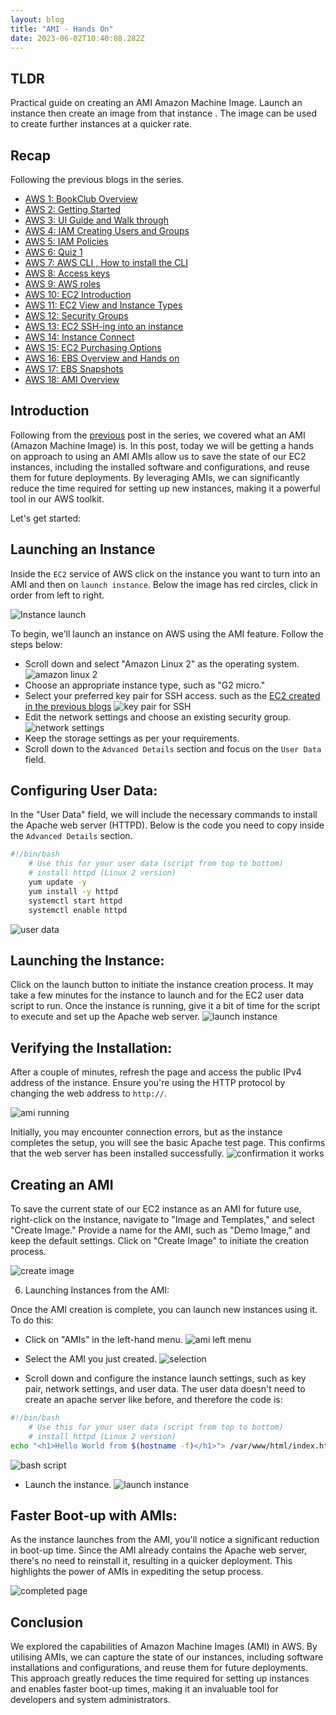 ```yaml
---
layout: blog
title: "AMI - Hands On"
date: 2023-06-02T10:40:08.282Z 
---
```


## TLDR
Practical guide on creating an AMI Amazon Machine Image. 
Launch an instance then create an image from that instance . The image can be used to create further instances at a quicker rate. 

## Recap

Following the previous blogs in the series.

- [AWS 1: BookClub Overview](https://magicishaqblog.netlify.app/aws/)
- [AWS 2: Getting Started](https://magicishaqblog.netlify.app/2023-01-23-aws-2-getting-started/)
- [AWS 3: UI Guide and Walk through](https://magicishaqblog.netlify.app/2023-01-27-aws-3-UI-guide-and-walkthrough)
- [AWS 4: IAM Creating Users and Groups](https://magicishaqblog.netlify.app/2023-01-28-aws-4-IAM)
- [AWS 5: IAM Policies](https://magicishaqblog.netlify.app/2023-02-03-aws-5-IAM-polices)
- [AWS 6: Quiz 1 ](https://magicishaqblog.netlify.app/aws-quiz-one)
- [AWS 7: AWS CLI , How to install the CLI](https://magicishaqblog.netlify.app/2023-10-03-aws-7-cli)
- [AWS 8: Access keys](https://magicishaqblog.netlify.app/2023-10-03-aws-8-access-keys)
- [AWS 9: AWS roles](https://magicishaqblog.netlify.app/2023-02-17-aws-9-roles)
- [AWS 10: EC2 Introduction](https://magicishaqblog.netlify.app/2023-02-24-aws-10-EC2/)
- [AWS 11: EC2 View and Instance Types](https://magicishaqblog.netlify.app/2023-03-03-aws-11-EC2-View-and-instance-types)
- [AWS 12: Security Groups](https://magicishaqblog.netlify.app/2023-03-10-aws-12-security-groups)
- [AWS 13: EC2 SSH-ing into an instance](https://magicishaqblog.netlify.app/2023-03-17-aws-13-ssh)
- [AWS 14: Instance Connect](https://magicishaqblog.netlify.app/2023-03-24-aws-14-instance-connect)
- [AWS 15: EC2 Purchasing Options](https://magicishaqblog.netlify.app/2023-03-31-aws-15-EC2-purchasing-options)
- [AWS 16: EBS Overview and Hands on](https://magicishaqblog.netlify.app/2023-04-14-aws-16-EBS-Overview-and-Hands-On)
- [AWS 17: EBS Snapshots](https://magicishaqblog.netlify.app/2023-04-21-aws-17-ebs-snapshots)
- [AWS 18: AMI Overview](https://magicishaqblog.netlify.app/2023-04-28-aws-18-ami)



## Introduction
Following from the [previous](https://magicishaqblog.netlify.app/2023-04-28-aws-18-ami) post in the series, we covered what an AMI (Amazon Machine Image) is. In this post, today we will be getting a hands on approach to using an AMI
AMIs allow us to save the state of our EC2 instances, including the installed software and configurations, and reuse them for future deployments. By leveraging AMIs, we can significantly reduce the time required for setting up new instances, making it a powerful tool in our AWS toolkit.

Let's get started:

## Launching an Instance
Inside the `EC2` service of AWS click on the instance you want to turn into an AMI and then on `launch instance`. Below the image has red circles, click in order from left to right. 

![Instance launch](/blog/src/images/amih-1.png)

To begin, we'll launch an instance on AWS using the AMI feature. Follow the steps below:

- Scroll down and select "Amazon Linux 2" as the operating system. 
![amazon linux 2](/blog/src/images/amih-2.png)
- Choose an appropriate instance type, such as "G2 micro."
- Select your preferred key pair for SSH access. such as the [EC2 created in the previous blogs](https://magicishaqblog.netlify.app/2023-03-03-aws-11-EC2-View-and-instance-types)
![key pair for SSH](/blog/src/images/amih-3.png)
- Edit the network settings and choose an existing security group.
![network settings](/blog/src/images/amih-4.png)
- Keep the storage settings as per your requirements.
- Scroll down to the `Advanced Details` section and focus on the `User Data` field.


## Configuring User Data:

In the "User Data" field, we will include the necessary commands to install the Apache web server (HTTPD). Below is the code you need to copy inside the `Advanced Details` section. 

```bash
#!/bin/bash
    # Use this for your user data (script from top to bottom)
    # install httpd (Linux 2 version)
    yum update -y
    yum install -y httpd
    systemctl start httpd
    systemctl enable httpd
```
![user data](/blog/src/images/amih-5.png)

## Launching the Instance:

Click on the launch button to initiate the instance creation process. It may take a few minutes for the instance to launch and for the EC2 user data script to run. Once the instance is running, give it a bit of time for the script to execute and set up the Apache web server.
![launch instance](/blog/src/images/amih-6.png)

## Verifying the Installation:

After a couple of minutes, refresh the page and access the public IPv4 address of the instance. Ensure you're using the HTTP protocol by changing the web address to `http://`. 

![ami running](/blog/src/images/amih-7.png)

Initially, you may encounter connection errors, but as the instance completes the setup, you will see the basic Apache test page. This confirms that the web server has been installed successfully.
![confirmation it works](/blog/src/images/amih-8.png)


## Creating an AMI

To save the current state of our EC2 instance as an AMI for future use, right-click on the instance, navigate to "Image and Templates," and select "Create Image." Provide a name for the AMI, such as "Demo Image," and keep the default settings. Click on "Create Image" to initiate the creation process.

![create image](/blog/src/images/amih-9.png)

6. Launching Instances from the AMI:

Once the AMI creation is complete, you can launch new instances using it. To do this:

- Click on "AMIs" in the left-hand menu.
![ami left menu](/blog/src/images/amih-11.png)
- Select the AMI you just created.
![selection](/blog/src/images/amih-16.png)

- Scroll down and configure the instance launch settings, such as key pair, network settings, and user data.
The user data doesn't need to create an apache server like before, and therefore the code is: 

```bash
#!/bin/bash
    # Use this for your user data (script from top to bottom)
    # install httpd (Linux 2 version)
echo "<h1>Hello World from $(hostname -f)</h1>"> /var/www/html/index.html
```
![bash script](/blog/src/images/amih-13.png)
- Launch the instance.
![launch instance](/blog/src/images/amih-14.png)

## Faster Boot-up with AMIs:

As the instance launches from the AMI, you'll notice a significant reduction in boot-up time. Since the AMI already contains the Apache web server, there's no need to reinstall it, resulting in a quicker deployment. This highlights the power of AMIs in expediting the setup process.

![completed page](/blog/src/images/amih-17.png)

## Conclusion

 We explored the capabilities of Amazon Machine Images (AMI) in AWS. By utilising AMIs, we can capture the state of our instances, including software installations and configurations, and reuse them for future deployments. This approach greatly reduces the time required for setting up instances and enables faster boot-up times, making it an invaluable tool for developers and system administrators.

